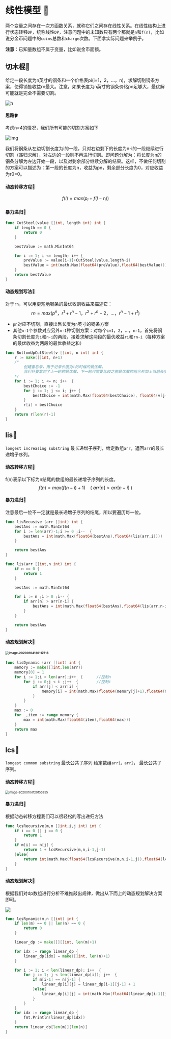 # 线性模型 🌾

两个变量之间存在一次方函数关系，就称它们之间存在线性关系。在线性结构上进行状态转移`DP`，统称线性`DP`，注意问题中的未知数只有两个那就是`n`和`f(n)`，比如说分金币问题中的`coins`总数和`charge`次数。下面拿实际问题来举例子。

**注意**：已知量数组不属于变量，比如说金币面额。

## 	切木棍🌿

给定一段长度为n英寸的钢条和一个价格表pi(i=1，2，...，n)，求解切割钢条方案，使得销售收益rn最大。注意，如果长度为n英寸的钢条价格pn足够大，最优解可能就是完全不需要切割。

![h](assets/2020-01-31-200-0434221.jpg)

#### 思路🍀

考虑n=4的情况，我们所有可能的切割方案如下

![img](assets/2020-01-31-4010043-b154f60e0b31a971-0434221.jpg)

我们将钢条从左边切割长度为i的一段，只对右边剩下的长度为n-i的一段继续进行切割（递归求解），对左边的一段则不再进行切割。即问题分解为：将长度为n的钢条分解为左边开始一段，以及对剩余部分继续分解的结果。这样，不做任何切割的方案可以描述为：第一段的长度为n，收益为pn，剩余部分长度为0，对应收益为r0=0。

#### 动态转移方程🍁

$$
f(l) = max(p_i + f(l-r_i))
$$

#### 暴力递归🥀

```go
func CutSteel(value []int, length int) int {
	if length == 0 {
		return 0
	}

	bestValue := math.MinInt64

	for i := 1; i <= length; i++ {
		preValue := value[i-1]+CutSteel(value,length-i)
		bestValue = int(math.Max(float64(preValue),float64(bestValue)))
	}
	return bestValue
}
```

####  动态规划写法🌷

对于`rn`，可以用更短地钢条的最优收割收益来描述它：
$$
rn = max(p^n，r^1 + r^n-1 ，r^2 + r^n-2，...，r^n-1 + r^1)
$$

- `pn`对应不切割，直接出售长度为`n`英寸的钢条方案
- 其他``n-1``个参数对应另外``n-1``种切割方案：对每个``i=1``，``2``，...，``n-1``，首先将钢条切割长度为``i``和``n-i``的两段，接着求解这两段的最优收益``ri``和``rn-i``（每种方案的最优收益为两段的最优收益之和）

```go
func BottomUpCutSteel(v []int, n int) int {
	r := make([]int, n+1)
	/*
		创建备忘录，用于记录长度为i的时候的最优解。
		我们只要拿到了上一轮的最优解，下一轮只需要比较之前最优解的组合外加上当前长度不切割的价值就可以了，依此递推，
	*/
	for i := 1; i <= n; i++  {
		bestChoice := -1
		for j := 1; j <= i; j++ {
			bestChoice = int(math.Max(float64(bestChoice), float64(v[j-1] + r[i-j])))
		}
		r[i] = bestChoice
	}
	return r[len(r)-1]
}
```

## lis🌼

`longest increasing substring` 最长递增子序列，给定数组`arr`，返回`arr`的最长递增子序列。

#### 动态转移方程🌽

f(n)表示以下标为n结尾的数组的最长递增子序列的长度。
$$
f(n) = max(f(n-i) + 1) ~~~~(~arr[n] > arr[n-i]~)
$$

#### 暴力递归🍏

注意最后一位不一定就是最长递增子序列的结尾，所以要遍历每一位。

```go
func lisRecusive (arr []int) int {
	bestAns := math.MinInt64
	for i := len(arr)-1;i >= 0 ;i--  {
		bestAns = int(math.Max(float64(bestAns),float64(lis(arr,i))))
	}

	return bestAns
}

func lis(arr []int,n int) int {
	if n == 0 {
		return 1
	}

	bestAns := math.MinInt64

	for i := n ;i > 0 ;i-- {
		if arr[n] > arr[n-i] {
			bestAns = int(math.Max(float64(bestAns),float64(lis(arr,n-i)+1)))
		}
	}

	return bestAns
}
```

#### 动态规划解决🍐

#### <img src="http://image.innoweb.cn/2020-01-31-002610.png" alt="image-20200104120117518" style="zoom:67%;" />

```go
func lisDynamic (arr []int) int {
	memory := make([]int,len(arr))
	memory[0] = 1
	for i := 1;i < len(arr);i++  {		//控制n
		for j := 0;j < i ;j++  {		//控制i
			if arr[j] < arr[i] {
				memory[i] = int(math.Max(float64(memory[j]+1),float64(memory[i])))
			}
		}
	}
	max := 0
	for _,item := range memory {
		max = int(math.Max(float64(item),float64(max)))
	}
	return max
}
```

## lcs🌻

`longest common substring` 最长公共子序列   给定数组`arr1，arr2`， 最长公共子序列。

#### 动态转移方程🍅

<img src="http://image.innoweb.cn/2020-01-31-002451.png" alt="image-20200104120155955" style="zoom:67%;" />

#### 暴力递归🍓

根据动态转移方程我们可以很轻松的写出递归方法

```go
func lcsRecursive(m,n []int,i,j int) int {
	if i == 0 || j == 0 {
		return 1
	}
	if m[i] == n[j] {
		return 1 + lcsRecursive(m,n,i-1,j-1)
	}else{
		return int(math.Max(float64(lcsRecursive(m,n,i-1,j)),float64(lcsRecursive(m,n,i,j-1))))
	}
}
```

#### 动态规划解决🍒

根据我们对dp数组进行分析不难推敲出规律，做出从下而上的动态规划解决方案即可。

![](assets/2020-01-31-002511.png)

```go
func lcsRynamic(m,n []int) int {
	if len(m) == 0 || len(n) == 0 {
		return 0
	}

	linear_dp := make([][]int, len(m)+1)

	for idx := range linear_dp {
		linear_dp[idx] = make([]int, len(n)+1)
	}

	for i := 1; i < len(linear_dp); i++  {
		for j := 1; j < len(linear_dp[i]); j++  {
			if m[i-1] == n[j-1] {
				linear_dp[i][j] = linear_dp[i-1][j-1] + 1
			}else{
				linear_dp[i][j] = int(math.Max(float64(linear_dp[i-1][j]),float64(linear_dp[i][j-1])))
			}
		}
	}
	for idx := range linear_dp {
		fmt.Println(linear_dp[idx])
	}
	return linear_dp[len(m)][len(n)]
}
```

